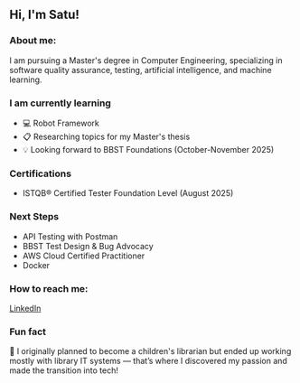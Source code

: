 ## Hi, I'm Satu!

### About me:
<p>I am pursuing a Master's degree in Computer Engineering, specializing in software quality assurance, testing, artificial intelligence, and machine learning.</p>

### I am currently learning
<ul>
  <li>💻 Robot Framework</li>
  <li>📋 Researching topics for my Master's thesis</li>
  <li>💡 Looking forward to BBST Foundations (October-November 2025)</li>
</ul>

### Certifications
<ul>
  <li>ISTQB® Certified Tester Foundation Level (August 2025)</li>
</ul>

### Next Steps
<ul>
  <li>API Testing with Postman</li>
  <li>BBST Test Design & Bug Advocacy</li>
  <li>AWS Cloud Certified Practitioner</li>
  <li>Docker</li>
</ul>

### How to reach me:
<p><a href="https://www.linkedin.com/in/satu-laukkanen/ target="_blank">LinkedIn</a></p>

### Fun fact
<p>📓 I originally planned to become a children's librarian but ended up working mostly with library IT systems — that’s where I discovered my passion and made the transition into tech!</p>

<!--
**satumainen/satumainen** is a ✨ _special_ ✨ repository because its `README.md` (this file) appears on your GitHub profile.

Here are some ideas to get you started:

- 🔭 I’m currently working on ...
- 🌱 I’m currently learning ...
- 👯 I’m looking to collaborate on ...
- 🤔 I’m looking for help with ...
- 💬 Ask me about ...
- 📫 How to reach me: ...
- 😄 Pronouns: ...
- ⚡ Fun fact: ...
-->
